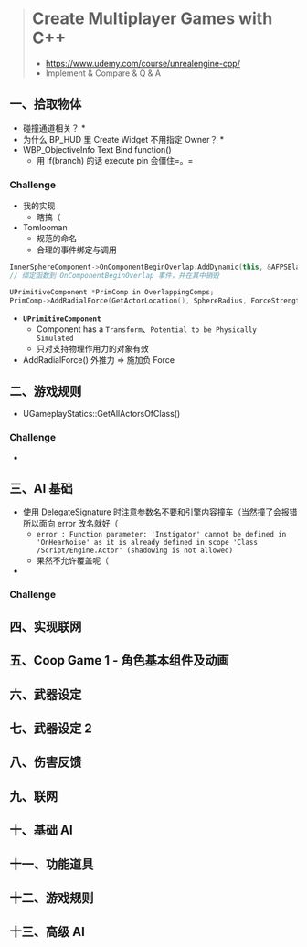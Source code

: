 > # Create Multiplayer Games with C++
> * https://www.udemy.com/course/unrealengine-cpp/
> * Implement & Compare & Q & A

## 一、拾取物体
* 碰撞通道相关？
  * 
* 为什么 BP_HUD 里 Create Widget 不用指定 Owner？
  * 
* WBP_ObjectiveInfo Text Bind function()
  * 用 if(branch) 的话 execute pin 会僵住=。=
### Challenge
* 我的实现
  * 瞎搞（
* Tomlooman
  * 规范的命名
  * 合理的事件绑定与调用
```cpp
InnerSphereComponent->OnComponentBeginOverlap.AddDynamic(this, &AFPSBlackHole::OverlapInnerSphere);
// 绑定函数到 OnComponentBeginOverlap 事件，并在其中销毁

UPrimitiveComponent *PrimComp in OverlappingComps;
PrimComp->AddRadialForce(GetActorLocation(), SphereRadius, ForceStrength, ERadialImpulseFalloff::RIF_Constant, true);
```
* **`UPrimitiveComponent`**
  * Component has a `Transform`、`Potential to be Physically Simulated`
  * 只对支持物理作用力的对象有效
* AddRadialForce() 外推力 => 施加负 Force

## 二、游戏规则
* UGameplayStatics::GetAllActorsOfClass()
### Challenge
* 

## 三、AI 基础
* 使用 DelegateSignature 时注意参数名不要和引擎内容撞车（当然撞了会报错所以面向 error 改名就好（
  * `error : Function parameter: 'Instigator' cannot be defined in 'OnHearNoise' as it is already defined in scope 'Class /Script/Engine.Actor' (shadowing is not allowed)`
  * 果然不允许覆盖呢（
* 
### Challenge


## 四、实现联网

## 五、Coop Game 1 - 角色基本组件及动画

## 六、武器设定

## 七、武器设定 2

## 八、伤害反馈

## 九、联网

## 十、基础 AI

## 十一、功能道具

## 十二、游戏规则

## 十三、高级 AI


